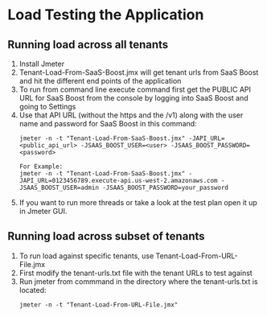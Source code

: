 # Load Testing the Application

## Running load across all tenants
1. Install Jmeter
1. Tenant-Load-From-SaaS-Boost.jmx will get tenant urls from SaaS Boost 
and hit the different end points of the application
1. To run from command line execute command first get the PUBLIC API URL for SaaS Boost from the console 
by logging into SaaS Boost and going to Settings
1. Use that API URL (without the https and the /v1) along with the user name and password for SaaS Boost in this command:
    ```
    jmeter -n -t "Tenant-Load-From-SaaS-Boost.jmx" -JAPI_URL=<public_api_url> -JSAAS_BOOST_USER=<user> -JSAAS_BOOST_PASSWORD=<password>
    
   For Example:
    jmeter -n -t "Tenant-Load-From-SaaS-Boost.jmx" -JAPI_URL=0123456789.execute-api.us-west-2.amazonaws.com -JSAAS_BOOST_USER=admin -JSAAS_BOOST_PASSWORD=your_password
    ```
1. If you want to run more threads or take a look at the test plan open it up in Jmeter GUI.

## Running load across subset of tenants
1. To run load against specific tenants, use Tenant-Load-From-URL-File.jmx
1. First modify the tenant-urls.txt file with the tenant URLs to test against
1. Run jmeter from commmand in the directory where the tenant-urls.txt is located:
    ```
    jmeter -n -t "Tenant-Load-From-URL-File.jmx"
    ```
